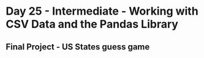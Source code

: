 # Day 25 - Intermediate - Working with CSV Data and the Pandas Library

## Final Project - US States guess game

